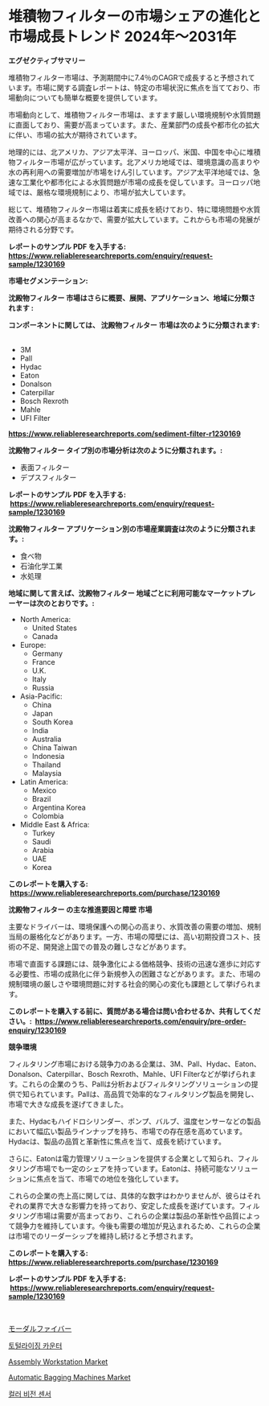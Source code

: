 <p><h1>堆積物フィルターの市場シェアの進化と市場成長トレンド 2024年〜2031年</h1></p><p><strong>エグゼクティブサマリー</strong></p>
<p><p>堆積物フィルター市場は、予測期間中に7.4％のCAGRで成長すると予想されています。市場に関する調査レポートは、特定の市場状況に焦点を当てており、市場動向についても簡単な概要を提供しています。</p><p>市場動向として、堆積物フィルター市場は、ますます厳しい環境規制や水質問題に直面しており、需要が高まっています。また、産業部門の成長や都市化の拡大に伴い、市場の拡大が期待されています。</p><p>地理的には、北アメリカ、アジア太平洋、ヨーロッパ、米国、中国を中心に堆積物フィルター市場が広がっています。北アメリカ地域では、環境意識の高まりや水の再利用への需要増加が市場をけん引しています。アジア太平洋地域では、急速な工業化や都市化による水質問題が市場の成長を促しています。ヨーロッパ地域では、厳格な環境規制により、市場が拡大しています。</p><p>総じて、堆積物フィルター市場は着実に成長を続けており、特に環境問題や水質改善への関心が高まるなかで、需要が拡大しています。これからも市場の発展が期待される分野です。</p></p>
<p><strong>レポートのサンプル PDF を入手する: <a href="https://www.reliableresearchreports.com/enquiry/request-sample/1230169">https://www.reliableresearchreports.com/enquiry/request-sample/1230169</a></strong></p>
<p><strong>市場セグメンテーション:</strong></p>
<p><strong> 沈殿物フィルター 市場はさらに概要、展開、アプリケーション、地域に分類されます :</strong></p>
<p><strong>コンポーネントに関しては、 沈殿物フィルター 市場は次のように分類されます: &nbsp;</strong></p>
<p><ul><li>3M</li><li>Pall</li><li>Hydac</li><li>Eaton</li><li>Donalson</li><li>Caterpillar</li><li>Bosch Rexroth</li><li>Mahle</li><li>UFI Filter</li></ul></p>
<p><strong><a href="https://www.reliableresearchreports.com/sediment-filter-r1230169">https://www.reliableresearchreports.com/sediment-filter-r1230169</a></strong></p>
<p><strong> 沈殿物フィルター タイプ別の市場分析は次のように分類されます。:</strong></p>
<p><ul><li>表面フィルター</li><li>デプスフィルター</li></ul></p>
<p><strong>レポートのサンプル PDF を入手する: &nbsp;<a href="https://www.reliableresearchreports.com/enquiry/request-sample/1230169">https://www.reliableresearchreports.com/enquiry/request-sample/1230169</a></strong></p>
<p><strong> 沈殿物フィルター アプリケーション別の市場産業調査は次のように分類されます。:</strong></p>
<p><ul><li>食べ物</li><li>石油化学工業</li><li>水処理</li></ul></p>
<p><strong>地域に関して言えば、沈殿物フィルター 地域ごとに利用可能なマーケットプレーヤーは次のとおりです。:</strong></p>
<p><ul>
    <li>
        North America:
        <ul>
            <li>United States</li>
            <li>Canada</li>
        </ul>
    </li>
    <li>
        Europe:
        <ul>
            <li>Germany</li>
            <li>France</li>
            <li>U.K.</li>
            <li>Italy</li>
            <li>Russia</li>
        </ul>
    </li>
    <li>
        Asia-Pacific:
        <ul>
            <li>China</li>
            <li>Japan</li>
            <li>South Korea</li>
            <li>India</li>
            <li>Australia</li>
            <li>China Taiwan</li>
            <li>Indonesia</li>
            <li>Thailand</li>
            <li>Malaysia</li>
        </ul>
    </li>
    <li>
        Latin America:
        <ul>
            <li>Mexico</li>
            <li>Brazil</li>
            <li>Argentina Korea</li>
            <li>Colombia</li>
        </ul>
    </li>
    <li>
        Middle East & Africa:
        <ul>
            <li>Turkey</li>
            <li>Saudi</li>
            <li>Arabia</li>
            <li>UAE</li>
            <li>Korea</li>
        </ul>
    </li>
    </ul></p>
<p><strong>このレポートを購入する: &nbsp;<a href="https://www.reliableresearchreports.com/purchase/1230169">https://www.reliableresearchreports.com/purchase/1230169</a></strong></p>
<p><strong>沈殿物フィルター の主な推進要因と障壁 市場</strong></p>
<p><p>主要なドライバーは、環境保護への関心の高まり、水質改善の需要の増加、規制当局の厳格化などがあります。一方、市場の障壁には、高い初期投資コスト、技術の不足、開発途上国での普及の難しさなどがあります。</p><p>市場で直面する課題には、競争激化による価格競争、技術の迅速な進歩に対応する必要性、市場の成熟化に伴う新規参入の困難さなどがあります。また、市場の規制環境の厳しさや環境問題に対する社会的関心の変化も課題として挙げられます。</p></p>
<p><strong>このレポートを購入する前に、質問がある場合は問い合わせるか、共有してください。:&nbsp; <a href="https://www.reliableresearchreports.com/enquiry/pre-order-enquiry/1230169">https://www.reliableresearchreports.com/enquiry/pre-order-enquiry/1230169</a></strong></p>
<p><strong>競争環境</strong></p>
<p><p>フィルタリング市場における競争力のある企業は、3M、Pall、Hydac、Eaton、Donalson、Caterpillar、Bosch Rexroth、Mahle、UFI Filterなどが挙げられます。これらの企業のうち、Pallは分析およびフィルタリングソリューションの提供で知られています。Pallは、高品質で効率的なフィルタリング製品を開発し、市場で大きな成長を遂げてきました。</p><p>また、Hydacもハイドロシリンダー、ポンプ、バルブ、温度センサーなどの製品において幅広い製品ラインナップを持ち、市場での存在感を高めています。Hydacは、製品の品質と革新性に焦点を当て、成長を続けています。</p><p>さらに、Eatonは電力管理ソリューションを提供する企業として知られ、フィルタリング市場でも一定のシェアを持っています。Eatonは、持続可能なソリューションに焦点を当て、市場での地位を強化しています。</p><p>これらの企業の売上高に関しては、具体的な数字はわかりませんが、彼らはそれぞれの業界で大きな影響力を持っており、安定した成長を遂げています。フィルタリング市場は需要が高まっており、これらの企業は製品の革新性や品質によって競争力を維持しています。今後も需要の増加が見込まれるため、これらの企業は市場でのリーダーシップを維持し続けると予想されます。</p></p>
<p><strong>このレポートを購入する: &nbsp; <a href="https://www.reliableresearchreports.com/purchase/1230169">https://www.reliableresearchreports.com/purchase/1230169</a></strong></p>
<p><strong>レポートのサンプル PDF を入手する: &nbsp;<a href="https://www.reliableresearchreports.com/enquiry/request-sample/1230169">https://www.reliableresearchreports.com/enquiry/request-sample/1230169</a></strong><strong></strong></p>
<p>&nbsp;</p>
<p><p><a href="https://github.com/EthanMorar2011/Market-Research-Report-List-1/blob/main/293777931113.md">モーダルファイバー</a></p><p><a href="https://github.com/WilburKihn5676/Market-Research-Report-List-1/blob/main/221283528541.md">토털라이징 카운터</a></p><p><a href="https://github.com/jodemen/Market-Research-Report-List-2/blob/main/assembly-workstation-market.md">Assembly Workstation Market</a></p><p><a href="https://github.com/Sarissaschmalingtr6fz2739/Market-Research-Report-List-2/blob/main/automatic-bagging-machines-market.md">Automatic Bagging Machines Market</a></p><p><a href="https://github.com/wallacBahrtyinger567686/Market-Research-Report-List-1/blob/main/835964128542.md">컬러 비전 센서</a></p></p>